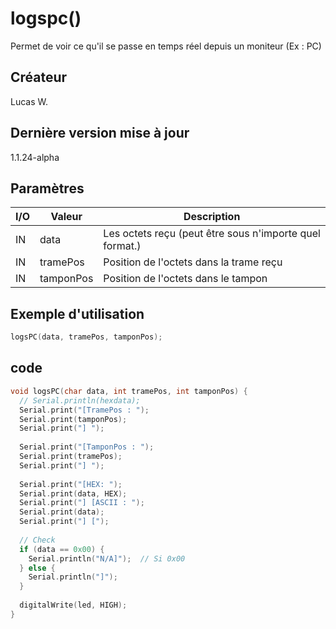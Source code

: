# logspc() <Badge type="danger" text="< 1.1.24-alpha" />
Permet de voir ce qu'il se passe en temps réel depuis un moniteur (Ex : PC)

## Créateur
Lucas W.
## Dernière version mise à jour
1.1.24-alpha
## Paramètres
| I/O       | Valeur                                                  | Description |
| --- | --------- | ------------------------------------------------------- |
| IN     | data               | Les octets reçu (peut être sous n'importe quel format.)                                                        |
| IN     | tramePos           | Position de l'octets dans la trame reçu                                                                        |
| IN     | tamponPos          | Position de l'octets dans le tampon                                                                            |
##  Exemple d'utilisation
```c++
logsPC(data, tramePos, tamponPos);
```
## code
```c++
void logsPC(char data, int tramePos, int tamponPos) {
  // Serial.println(hexdata);
  Serial.print("[TramePos : ");
  Serial.print(tamponPos);
  Serial.print("] ");
 
  Serial.print("[TamponPos : ");
  Serial.print(tramePos);
  Serial.print("] ");
 
  Serial.print("[HEX: ");
  Serial.print(data, HEX);
  Serial.print("] [ASCII : ");
  Serial.print(data);
  Serial.print("] [");
 
  // Check
  if (data == 0x00) {
    Serial.println("N/A]");  // Si 0x00
  } else {
    Serial.println("]");
  }
 
  digitalWrite(led, HIGH);
}
```